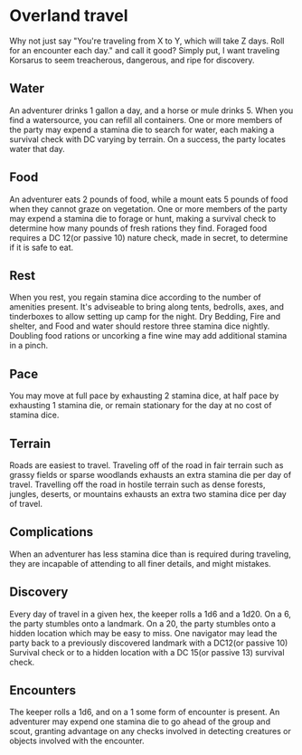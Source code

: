 # Overland travel
Why not just say "You're traveling from X to Y, which will take Z days. Roll for an encounter each day." and call it good? Simply put, I want traveling Korsarus to seem treacherous, dangerous, and ripe for discovery.

## Water
An adventurer drinks 1 gallon a day, and a horse or mule drinks 5. When you find a watersource, you can refill all containers.
One or more members of the party may expend a stamina die to search for water, each making a survival check with DC varying by terrain. On a success, the party locates water that day.

## Food
An adventurer eats 2 pounds of food, while a mount eats 5 pounds of food when they cannot graze on vegetation. One or more members of the party may expend a stamina die to forage or hunt, making a survival check to determine how many pounds of fresh rations they find. Foraged food requires a DC 12(or passive 10) nature check, made in secret, to determine if it is safe to eat.

## Rest
When you rest, you regain stamina dice according to the number of amenities present. It's adviseable to bring along tents, bedrolls, axes, and tinderboxes to allow setting up camp for the night. Dry Bedding, Fire and shelter, and Food and water should restore three stamina dice nightly. Doubling food rations or uncorking a fine wine may add additional stamina in a pinch.

## Pace
You may move at full pace by exhausting 2 stamina dice, at half pace by exhausting 1 stamina die, or remain stationary for the day at no cost of stamina dice.

## Terrain
Roads are easiest to travel. Traveling off of the road in fair terrain such as grassy fields or sparse woodlands exhausts an extra stamina die per day of travel. Travelling off the road in hostile terrain such as dense forests, jungles, deserts, or mountains exhausts an extra two stamina dice per day of travel.

## Complications
When an adventurer has less stamina dice than is required during traveling, they are incapable of attending to all finer details, and might mistakes.

## Discovery
Every day of travel in a given hex, the keeper rolls a 1d6 and a 1d20. On a 6, the party stumbles onto a landmark. On a 20, the party stumbles onto a hidden location which may be easy to miss. One navigator may lead the party back to a previously discovered landmark with a DC12(or passive 10) Survival check or to a hidden location with a DC 15(or passive 13) survival check.

## Encounters
The keeper rolls a 1d6, and on a 1 some form of encounter is present. An adventurer may expend one stamina die to go ahead of the group and scout, granting advantage on any checks involved in detecting creatures or objects involved with the encounter.